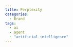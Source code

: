 ```yaml
---
title: Perplexity
categories:
  - Brand
tags:
  - ai
  - agent
  - "artificial intelligence"
---
```

